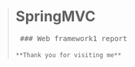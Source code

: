 > # SpringMVC <br/>
> <pre> ### Web framework1 report  <br/>
> <code>**Thank you for visiting me**</code> </pre>
